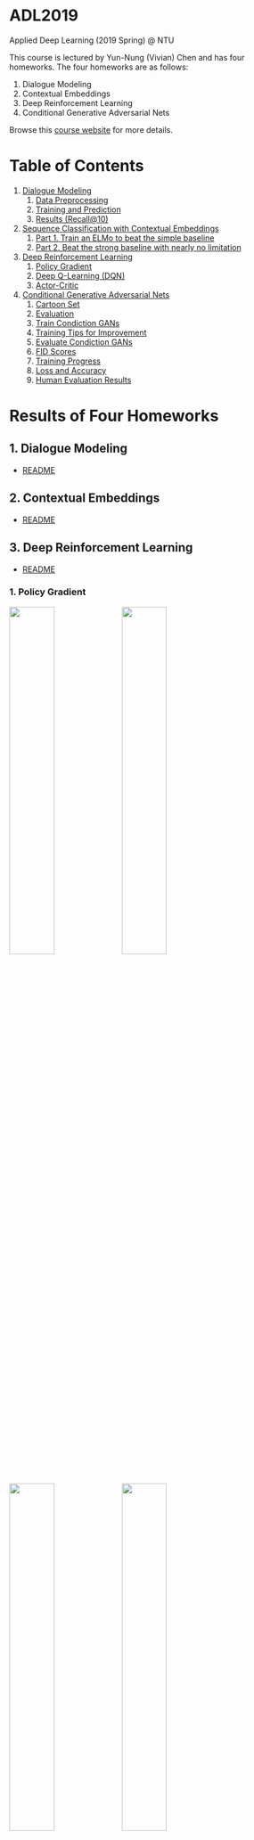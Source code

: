 # ADL2019
Applied Deep Learning (2019 Spring) @ NTU

This course is lectured by Yun-Nung (Vivian) Chen and has four homeworks. The four homeworks are as follows:
   1. Dialogue Modeling
   2. Contextual Embeddings
   3. Deep Reinforcement Learning
   4. Conditional Generative Adversarial Nets
   
Browse this [course website](https://www.csie.ntu.edu.tw/~miulab/s107-adl/index.html) for more details.

# Table of Contents
<!--ts-->
   1. [Dialogue Modeling](https://github.com/JasonYao81000/ADL2019/tree/master/hw1#adl2019hw1)
      1. [Data Preprocessing](https://github.com/JasonYao81000/ADL2019/tree/master/hw1#1-data-preprocessing)
      2. [Training and Prediction](https://github.com/JasonYao81000/ADL2019/tree/master/hw1#2-training-and-prediction)
      3. [Results (Recall@10)](https://github.com/JasonYao81000/ADL2019/tree/master/hw1#3-results-recall10)
   2. [Sequence Classification with Contextual Embeddings](https://github.com/JasonYao81000/ADL2019/tree/master/hw2#adl2019hw2)
      1. [Part 1. Train an ELMo to beat the simple baseline](https://github.com/JasonYao81000/ADL2019/tree/master/hw2#part-1-train-an-elmo-to-beat-the-simple-baseline)
      2. [Part 2. Beat the strong baseline with nearly no limitation](https://github.com/JasonYao81000/ADL2019/tree/master/hw2#part-2-beat-the-strong-baseline-with-nearly-no-limitation)
   3. [Deep Reinforcement Learning](https://github.com/JasonYao81000/ADL2019/tree/master/hw3#adl2019hw3)
      1. [Policy Gradient](https://github.com/JasonYao81000/ADL2019/tree/master/hw3#1-policy-gradient)
      2. [Deep Q-Learning (DQN)](https://github.com/JasonYao81000/ADL2019/tree/master/hw3#2-deep-q-learning-dqn)
      3. [Actor-Critic](https://github.com/JasonYao81000/ADL2019/tree/master/hw3#3-actor-critic)
   4. [Conditional Generative Adversarial Nets](https://github.com/JasonYao81000/ADL2019/tree/master/hw4#adl2019hw4)
      1. [Cartoon Set](https://github.com/JasonYao81000/ADL2019/tree/master/hw4#1-cartoon-set)
      2. [Evaluation](https://github.com/JasonYao81000/ADL2019/tree/master/hw4#2-evaluation)
      3. [Train Condiction GANs](https://github.com/JasonYao81000/ADL2019/tree/master/hw4#3-train-condiction-gans)
      4. [Training Tips for Improvement](https://github.com/JasonYao81000/ADL2019/tree/master/hw4#4-training-tips-for-improvement)
      5. [Evaluate Condiction GANs](https://github.com/JasonYao81000/ADL2019/tree/master/hw4#5-evaluate-condiction-gans)
      6. [FID Scores](https://github.com/JasonYao81000/ADL2019/tree/master/hw4#6-fid-scores)
      7. [Training Progress](https://github.com/JasonYao81000/ADL2019/tree/master/hw4#7-training-progress)
      8. [Loss and Accuracy](https://github.com/JasonYao81000/ADL2019/tree/master/hw4#8-loss-and-accuracy)
      9. [Human Evaluation Results](https://github.com/JasonYao81000/ADL2019/tree/master/hw4#9-human-evaluation-results)
<!--te-->

# Results of Four Homeworks

## 1. Dialogue Modeling
* [README](https://github.com/JasonYao81000/ADL2019/tree/master/hw1#adl2019hw1)

## 2. Contextual Embeddings
* [README](https://github.com/JasonYao81000/ADL2019/tree/master/hw2#adl2019hw2)

## 3. Deep Reinforcement Learning
* [README](https://github.com/JasonYao81000/ADL2019/tree/master/hw3#adl2019hw3)

### 1. Policy Gradient
<img src="https://github.com/JasonYao81000/ADL2019/blob/master/hw3/results/pg-ppo/openaigym.video.0.13592.video000000.gif" width="40%"><img src="https://github.com/JasonYao81000/ADL2019/blob/master/hw3/results/pg-ppo/openaigym.video.0.13592.video000001.gif" width="40%">

<img src="https://github.com/JasonYao81000/ADL2019/blob/master/hw3/results/pg-ppo/openaigym.video.0.13592.video000008.gif" width="40%"><img src="https://github.com/JasonYao81000/ADL2019/blob/master/hw3/results/pg-ppo/openaigym.video.0.13592.video000027.gif" width="40%">

### 2. Deep Q-Learning (DQN)
<img src="https://github.com/JasonYao81000/ADL2019/blob/master/hw3/results/dqn/openaigym.video.0.19364.video000000.gif" width="25%"><img src="https://github.com/JasonYao81000/ADL2019/blob/master/hw3/results/dqn/openaigym.video.0.19364.video000001.gif" width="25%"><img src="https://github.com/JasonYao81000/ADL2019/blob/master/hw3/results/dqn/openaigym.video.0.19364.video000008.gif" width="25%"><img src="https://github.com/JasonYao81000/ADL2019/blob/master/hw3/results/dqn/openaigym.video.0.19364.video000027.gif" width="25%">

### 3. Actor-Critic

| World\Stage |  1  |  2  |  3  |  4  |
| :---------: | :-: | :-: | :-: | :-: |
| 1 | <img src="https://github.com/JasonYao81000/ADL2019/blob/master/hw3/results/a2c-all-all/SuperMarioBros-1-1-v0.gif"> | <img src="https://github.com/JasonYao81000/ADL2019/blob/master/hw3/results/a2c-all-all/SuperMarioBros-1-2-v0.gif"> | <img src="https://github.com/JasonYao81000/ADL2019/blob/master/hw3/results/a2c-all-all/SuperMarioBros-1-3-v0.gif"> | <img src="https://github.com/JasonYao81000/ADL2019/blob/master/hw3/results/a2c-all-all/SuperMarioBros-1-4-v0.gif"> |
| 2 | <img src="https://github.com/JasonYao81000/ADL2019/blob/master/hw3/results/a2c-all-all/SuperMarioBros-2-1-v0.gif"> | <img src="https://github.com/JasonYao81000/ADL2019/blob/master/hw3/results/a2c-all-all/SuperMarioBros-2-2-v0.gif"> | <img src="https://github.com/JasonYao81000/ADL2019/blob/master/hw3/results/a2c-all-all/SuperMarioBros-2-3-v0.gif"> | <img src="https://github.com/JasonYao81000/ADL2019/blob/master/hw3/results/a2c-all-all/SuperMarioBros-2-4-v0.gif"> |
| 3 | <img src="https://github.com/JasonYao81000/ADL2019/blob/master/hw3/results/a2c-all-all/SuperMarioBros-3-1-v0.gif"> | <img src="https://github.com/JasonYao81000/ADL2019/blob/master/hw3/results/a2c-all-all/SuperMarioBros-3-2-v0.gif"> | <img src="https://github.com/JasonYao81000/ADL2019/blob/master/hw3/results/a2c-all-all/SuperMarioBros-3-3-v0.gif"> | <img src="https://github.com/JasonYao81000/ADL2019/blob/master/hw3/results/a2c-all-all/SuperMarioBros-3-4-v0.gif"> |
| 4 | <img src="https://github.com/JasonYao81000/ADL2019/blob/master/hw3/results/a2c-all-all/SuperMarioBros-4-1-v0.gif"> | <img src="https://github.com/JasonYao81000/ADL2019/blob/master/hw3/results/a2c-all-all/SuperMarioBros-4-2-v0.gif"> | <img src="https://github.com/JasonYao81000/ADL2019/blob/master/hw3/results/a2c-all-all/SuperMarioBros-4-3-v0.gif"> | <img src="https://github.com/JasonYao81000/ADL2019/blob/master/hw3/results/a2c-all-all/SuperMarioBros-4-4-v0.gif"> |
| 5 | <img src="https://github.com/JasonYao81000/ADL2019/blob/master/hw3/results/a2c-all-all/SuperMarioBros-5-1-v0.gif"> | <img src="https://github.com/JasonYao81000/ADL2019/blob/master/hw3/results/a2c-all-all/SuperMarioBros-5-2-v0.gif"> | <img src="https://github.com/JasonYao81000/ADL2019/blob/master/hw3/results/a2c-all-all/SuperMarioBros-5-3-v0.gif"> | <img src="https://github.com/JasonYao81000/ADL2019/blob/master/hw3/results/a2c-all-all/SuperMarioBros-5-4-v0.gif"> |
| 6 | <img src="https://github.com/JasonYao81000/ADL2019/blob/master/hw3/results/a2c-all-all/SuperMarioBros-6-1-v0.gif"> | <img src="https://github.com/JasonYao81000/ADL2019/blob/master/hw3/results/a2c-all-all/SuperMarioBros-6-2-v0.gif"> | <img src="https://github.com/JasonYao81000/ADL2019/blob/master/hw3/results/a2c-all-all/SuperMarioBros-6-3-v0.gif"> | <img src="https://github.com/JasonYao81000/ADL2019/blob/master/hw3/results/a2c-all-all/SuperMarioBros-6-4-v0.gif"> |
| 7 | <img src="https://github.com/JasonYao81000/ADL2019/blob/master/hw3/results/a2c-all-all/SuperMarioBros-7-1-v0.gif"> | <img src="https://github.com/JasonYao81000/ADL2019/blob/master/hw3/results/a2c-all-all/SuperMarioBros-7-2-v0.gif"> | <img src="https://github.com/JasonYao81000/ADL2019/blob/master/hw3/results/a2c-all-all/SuperMarioBros-7-3-v0.gif"> | <img src="https://github.com/JasonYao81000/ADL2019/blob/master/hw3/results/a2c-all-all/SuperMarioBros-7-4-v0.gif"> |
| 8 | <img src="https://github.com/JasonYao81000/ADL2019/blob/master/hw3/results/a2c-all-all/SuperMarioBros-8-1-v0.gif"> | <img src="https://github.com/JasonYao81000/ADL2019/blob/master/hw3/results/a2c-all-all/SuperMarioBros-8-2-v0.gif"> | <img src="https://github.com/JasonYao81000/ADL2019/blob/master/hw3/results/a2c-all-all/SuperMarioBros-8-3-v0.gif"> | <img src="https://github.com/JasonYao81000/ADL2019/blob/master/hw3/results/a2c-all-all/SuperMarioBros-8-4-v0.gif"> |

## 4. Conditional Generative Adversarial Nets
* [README](https://github.com/JasonYao81000/ADL2019/tree/master/hw4#adl2019hw4)

### 1. Training Progress
* Resnet-based ACGAN with BCE loss (resnet_1000)
<img src="https://github.com/JasonYao81000/ADL2019/blob/master/hw4/eval_images/resnet_1000/resnet_1000.gif" width="100%">

### 2. Human Evaluation Results
* Resnet-based ACGAN with BCE loss (resnet_1000)
<img src="https://github.com/JasonYao81000/ADL2019/blob/master/hw4/eval_images/resnet_1000/results2.png" width="100%">
